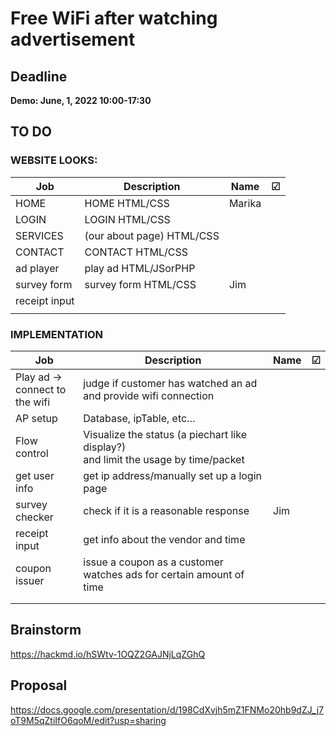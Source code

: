 # Free WiFi after watching advertisement

## Deadline

**Demo: June, 1, 2022 10:00-17:30**



## TO DO

### WEBSITE LOOKS:

| Job           | Description               | Name   | ☑    |
| ------------- | ------------------------- | ------ | ---- |
| HOME          | HOME HTML/CSS             | Marika |      |
| LOGIN         | LOGIN HTML/CSS            |        |      |
| SERVICES      | (our about page) HTML/CSS |        |      |
| CONTACT       | CONTACT HTML/CSS          |        |      |
| ad player     | play ad HTML/JSorPHP      |        |      |
| survey form   | survey form HTML/CSS      |  Jim   |      |
| receipt input |                           |        |      |
|               |                           |        |      |

### IMPLEMENTATION

| Job                                  | Description                                                  | Name | ☑    |
| ------------------------------------ | ------------------------------------------------------------ | ---- | ---- |
| Play ad -> <br />connect to the wifi | judge if customer has watched an ad<br />and provide wifi connection |      |      |
| AP setup                             | Database, ipTable, etc…                                      |      |      |
| Flow control                         | Visualize the status (a piechart like display?)<br />and limit the usage by time/packet |      |      |
| get user info                        | get ip address/manually set up a login page                  |      |      |
| survey checker                       | check if it is a reasonable response                         | Jim  |      |
| receipt input                        | get info about the vendor and time                           |      |      |
| coupon issuer                        | issue a coupon as a customer watches ads for certain amount of time |      |      |
|                                      |                                                              |      |      |
|                                      |                                                              |      |      |

## Brainstorm

https://hackmd.io/hSWtv-1OQZ2GAJNjLqZGhQ

## Proposal

https://docs.google.com/presentation/d/198CdXvjh5mZ1FNMo20hb9dZJ_j7oT9M5qZtiIfO6qoM/edit?usp=sharing
